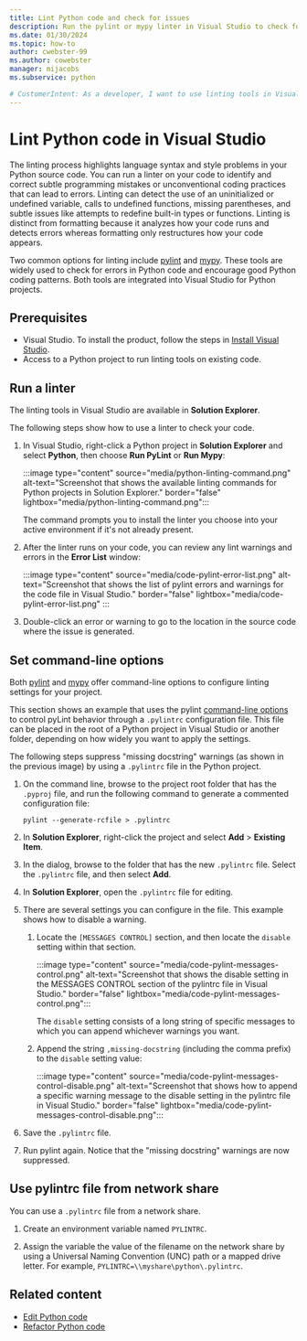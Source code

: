 ```yaml
---
title: Lint Python code and check for issues
description: Run the pylint or mypy linter in Visual Studio to check for issues in your Python code, and explore command-line options to customize the linting process.
ms.date: 01/30/2024
ms.topic: how-to
author: cwebster-99
ms.author: cowebster
manager: mijacobs
ms.subservice: python

# CustomerIntent: As a developer, I want to use linting tools in Visual Studio so that I can check for issues in my Python code.
---
```


# Lint Python code in Visual Studio

The linting process highlights language syntax and style problems in your Python source code. You can run a linter on your code to identify and correct subtle programming mistakes or unconventional coding practices that can lead to errors. Linting can detect the use of an uninitialized or undefined variable, calls to undefined functions, missing parentheses, and subtle issues like attempts to redefine built-in types or functions. Linting is distinct from formatting because it analyzes how your code runs and detects errors whereas formatting only restructures how your code appears.

Two common options for linting include [pylint](https://pypi.org/project/pylint/) and [mypy](https://www.mypy-lang.org/). These tools are widely used to check for errors in Python code and encourage good Python coding patterns. Both tools are integrated into Visual Studio for Python projects.

## Prerequisites 

- Visual Studio. To install the product, follow the steps in [Install Visual Studio](../install/install-visual-studio.md).
- Access to a Python project to run linting tools on existing code.

## Run a linter

The linting tools in Visual Studio are available in **Solution Explorer**.

The following steps show how to use a linter to check your code.

1. In Visual Studio, right-click a Python project in **Solution Explorer** and select **Python**, then choose **Run PyLint** or **Run Mypy**:

   :::image type="content" source="media/python-linting-command.png" alt-text="Screenshot that shows the available linting commands for Python projects in Solution Explorer." border="false" lightbox="media/python-linting-command.png":::

   The command prompts you to install the linter you choose into your active environment if it's not already present.

1. After the linter runs on your code, you can review any lint warnings and errors in the **Error List** window:

   :::image type="content" source="media/code-pylint-error-list.png" alt-text="Screenshot that shows the list of pylint errors and warnings for the code file in Visual Studio." border="false" lightbox="media/code-pylint-error-list.png" :::

1. Double-click an error or warning to go to the location in the source code where the issue is generated.

## Set command-line options

Both [pylint](https://pylint.readthedocs.io/en/latest/user_guide/run.html#command-line-options) and [mypy](https://mypy.readthedocs.io/en/stable/command_line.html) offer command-line options to configure linting settings for your project.

This section shows an example that uses the pylint [command-line options](https://pylint.readthedocs.io/en/latest/user_guide/run.html#command-line-options) to control pyLint behavior through a `.pylintrc` configuration file. This file can be placed in the root of a Python project in Visual Studio or another folder, depending on how widely you want to apply the settings.

The following steps suppress "missing docstring" warnings (as shown in the previous image) by using a `.pylintrc` file in the Python project.

1. On the command line, browse to the project root folder that has the `.pyproj` file, and run the following command to generate a commented configuration file:

   ```console
   pylint --generate-rcfile > .pylintrc
   ```

1. In **Solution Explorer**, right-click the project and select **Add** > **Existing Item**.

1. In the dialog, browse to the folder that has the new `.pylintrc` file. Select the `.pylintrc` file, and then select **Add**.

1. In **Solution Explorer**, open the `.pylintrc` file for editing.

1. There are several settings you can configure in the file. This example shows how to disable a warning.

   1. Locate the `[MESSAGES CONTROL]` section, and then locate the `disable` setting within that section.

      :::image type="content" source="media/code-pylint-messages-control.png" alt-text="Screenshot that shows the disable setting in the MESSAGES CONTROL section of the pylintrc file in Visual Studio." border="false" lightbox="media/code-pylint-messages-control.png":::
   
      The `disable` setting consists of a long string of specific messages to which you can append whichever warnings you want.
      
   1. Append the string `,missing-docstring` (including the comma prefix) to the `disable` setting value:

      :::image type="content" source="media/code-pylint-messages-control-disable.png" alt-text="Screenshot that shows how to append a specific warning message to the disable setting in the pylintrc file in Visual Studio." border="false" lightbox="media/code-pylint-messages-control-disable.png":::

1. Save the `.pylintrc` file.

1. Run pylint again. Notice that the "missing docstring" warnings are now suppressed.

## Use pylintrc file from network share

You can use a `.pylintrc` file from a network share.

1. Create an environment variable named `PYLINTRC`.

1. Assign the variable the value of the filename on the network share by using a Universal Naming Convention (UNC) path or a mapped drive letter. For example, `PYLINTRC=\\myshare\python\.pylintrc`.

## Related content

- [Edit Python code](editing-python-code-in-visual-studio.md)
- [Refactor Python code](refactoring-python-code.md)
